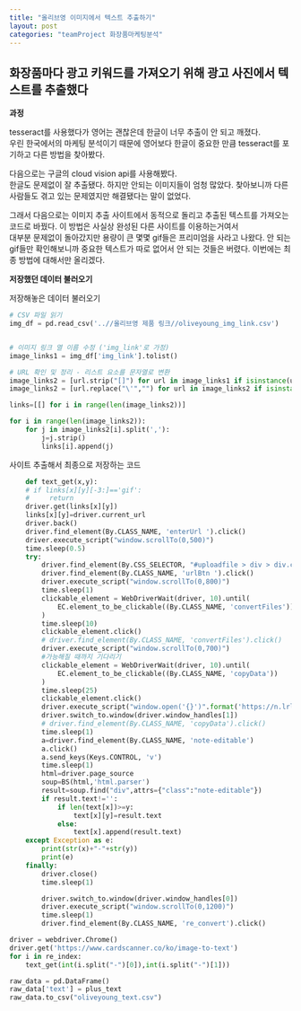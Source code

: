 ```yaml
---
title: "올리브영 이미지에서 텍스트 추출하기"
layout: post
categories: "teamProject 화장품마케팅분석"
---
```


## 화장품마다 광고 키워드를 가져오기 위해 광고 사진에서 텍스트를 추출했다

**과정**

tesseract를 사용했다가 영어는 괜찮은데 한글이 너무 추출이 안 되고 깨졌다.  
우린 한국에서의 마케팅 분석이기 때문에 영어보다 한글이 중요한 만큼 tesseract를 포기하고
다른 방법을 찾아봤다.

다음으로는 구글의 cloud vision api를 사용해봤다.  
한글도 문제없이 잘 추출됐다. 하지만 안되는 이미지들이 엄청 많았다. 찾아보니까 다른 사람들도
겪고 있는 문제였지만 해결됐다는 말이 없었다.

그래서 다음으로는 이미지 추출 사이트에서 동적으로 돌리고 추출된 텍스트를 가져오는 코드로 바꿨다.
이 방법은 사실상 완성된 다른 사이트를 이용하는거여서  
대부분 문제없이 돌아갔지만 용량이 큰 몇몇 gif들은 프리미엄을 사라고 나왔다.
안 되는 gif들만 확인해보니까 중요한 텍스트가 따로 없어서 안 되는 것들은 버렸다.
이번에는 최종 방법에 대해서만 올리겠다.

**저장했던 데이터 불러오기**

저장해놓은 데이터 불러오기

```python
# CSV 파일 읽기
img_df = pd.read_csv('..//올리브영 제품 링크//oliveyoung_img_link.csv')


# 이미지 링크 열 이름 수정 ('img_link'로 가정)
image_links1 = img_df['img_link'].tolist()

# URL 확인 및 정리 - 리스트 요소를 문자열로 변환
image_links2 = [url.strip("[]") for url in image_links1 if isinstance(url, str)]
image_links2 = [url.replace("\'","") for url in image_links2 if isinstance(url, str)]

links=[[] for i in range(len(image_links2))]

for i in range(len(image_links2)):
    for j in image_links2[i].split(','):
        j=j.strip()
        links[i].append(j)
```

사이트 추출해서 최종으로 저장하는 코드

```python
    def text_get(x,y):
    # if links[x][y][-3:]=='gif':
    #     return
    driver.get(links[x][y])
    links[x][y]=driver.current_url
    driver.back()
    driver.find_element(By.CLASS_NAME, 'enterUrl ').click()
    driver.execute_script("window.scrollTo(0,500)")
    time.sleep(0.5)
    try:
        driver.find_element(By.CSS_SELECTOR, "#uploadfile > div > div.col-xl-9 > div.col-12.image_back.toolColor.text-center.m-0-auto.d-block.br_10.p-3 > div > div.col-12.urlArea.d_none.mt-3 > div > input").send_keys(links[x][y])
        driver.find_element(By.CLASS_NAME, 'urlBtn ').click()
        driver.execute_script("window.scrollTo(0,800)")
        time.sleep(1)
        clickable_element = WebDriverWait(driver, 10).until(
            EC.element_to_be_clickable((By.CLASS_NAME, 'convertFiles'))
        )
        time.sleep(10)
        clickable_element.click()
        # driver.find_element(By.CLASS_NAME, 'convertFiles').click()
        driver.execute_script("window.scrollTo(0,700)")
        #가능해질 때까지 기다리기
        clickable_element = WebDriverWait(driver, 10).until(
            EC.element_to_be_clickable((By.CLASS_NAME, 'copyData'))
        )
        time.sleep(25)
        clickable_element.click()
        driver.execute_script("window.open('{}')".format('https://n.lrl.kr/'))
        driver.switch_to.window(driver.window_handles[1])
        # driver.find_element(By.CLASS_NAME, 'copyData').click()
        time.sleep(1)
        a=driver.find_element(By.CLASS_NAME, 'note-editable')
        a.click()
        a.send_keys(Keys.CONTROL, 'v')
        time.sleep(1)
        html=driver.page_source
        soup=BS(html,'html.parser')
        result=soup.find("div",attrs={"class":"note-editable"})
        if result.text!='':
            if len(text[x])>=y:
                text[x][y]=result.text
            else:
                text[x].append(result.text)
    except Exception as e:
        print(str(x)+"-"+str(y))
        print(e)
    finally:
        driver.close()
        time.sleep(1)

        driver.switch_to.window(driver.window_handles[0])
        driver.execute_script("window.scrollTo(0,1200)")
        time.sleep(1)
        driver.find_element(By.CLASS_NAME, 're_convert').click()

driver = webdriver.Chrome()
driver.get('https://www.cardscanner.co/ko/image-to-text')
for i in re_index:
    text_get(int(i.split("-")[0]),int(i.split("-")[1]))

raw_data = pd.DataFrame()
raw_data['text'] = plus_text
raw_data.to_csv("oliveyoung_text.csv")
```
